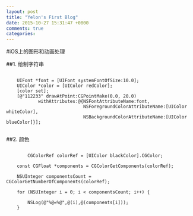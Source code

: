 ```yaml
---
layout: post
title: "Yelon's First Blog"
date: 2015-10-27 15:31:47 +0800
comments: true
categories: 
---
```

#iOS上的图形和动画处理

##1.    绘制字符串

<pre><code>
    UIFont *font = [UIFont systemFontOfSize:10.0];
    UIColor *color = [UIColor redColor];
    [color set];
    [@"112233" drawAtPoint:CGPointMake(0.0, 20.0)
            withAttributes:@{NSFontAttributeName:font,
                             NSForegroundColorAttributeName:[UIColor whiteColor],
                             NSBackgroundColorAttributeName:[UIColor blueColor]}];
    </code></pre>
    
##2.    颜色
<pre><code>
        CGColorRef colorRef = [UIColor blackColor].CGColor;
    
    const CGFloat *components = CGColorGetComponents(colorRef);
    
    NSUInteger componentsCount = CGColorGetNumberOfComponents(colorRef);
    
    for (NSUInteger i = 0; i < componentsCount; i++) {
        
        NSLog(@"%@=%@",@(i),@(components[i]));
    }
</code></pre>
    